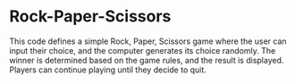 # Rock-Paper-Scissors
This code defines a simple Rock, Paper, Scissors game where the user can input their choice, and the computer generates its choice randomly. The winner is determined based on the game rules, and the result is displayed. 
Players can continue playing until they decide to quit.
